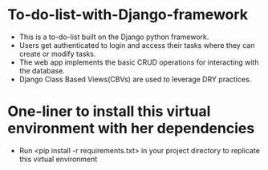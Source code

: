 # To-do-list-with-Django-framework
 + This is a to-do-list built on the Django python framework.  
 + Users get authenticated to login and access their tasks where they can create or modify tasks.  
 + The web app implements the basic CRUD operations for interacting with the database.  
 + Django Class Based Views(CBVs) are used to leverage DRY practices.
# One-liner to install this virtual environment with her dependencies
 + Run <pip install -r requirements.txt> in your project directory to replicate this virtual environment
